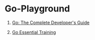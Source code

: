 # Go-Playground

1. [Go: The Complete Developer's Guide](https://www.udemy.com/course/go-the-complete-developers-guide/)

2. [Go Essential Training](https://www.linkedin.com/learning/go-essential-training)
